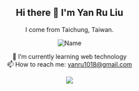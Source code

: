 <div align="center">
  
## Hi there 👋 I'm Yan Ru Liu
I come from Taichung, Taiwan. 

![Name](https://hits.seeyoufarm.com/api/count/incr/badge.svg?url=https%3A%2F%2Fgithub.com%2F{username}1212%2Fhit-counter)

🌱  I’m currently learning web technology  
📫  How to reach me: yanru1018@gmail.com

![](https://komarev.com/ghpvc/?username=your-github-amyliu1810&label=PROFILE+VIEWS)

</div>

<!--
- 🌱  I’m currently learning web technology
- 📫  How to reach me: yanru1018@gmail.com
-->

<!--


**amyliu1810/amyliu1810** is a ✨ _special_ ✨ repository because its `README.md` (this file) appears on your GitHub profile.

Here are some ideas to get you started:

- 🔭 I’m currently working on ...
- 🌱  I’m currently learning web technology
- 👯 I’m looking to collaborate on ...
- 🤔 I’m looking for help with ...
- 💬 Ask me about ...
- 📫 How to reach me: ...
- 😄 Pronouns: ...
- ⚡ Fun fact: ...
-->


<!--

![Name](https://hits.seeyoufarm.com/api/count/incr/badge.svg?url=https%3A%2F%2Fgithub.com%2Famyliu1810%2Fhit-counter)
![](https://komarev.com/ghpvc/?username=your-github-amyliu1810)
![](https://komarev.com/ghpvc/?username=your-github-amyliu1810&style=for-the-badge-square)

-->
